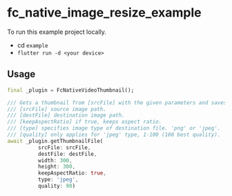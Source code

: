 # fc_native_image_resize_example

To run this example project locally.

- cd `example`
- `flutter run -d <your device>`

## Usage

```dart
final _plugin = FcNativeVideoThumbnail();

/// Gets a thumbnail from [srcFile] with the given parameters and saves it to [destFile].
/// [srcFile] source image path.
/// [destFile] destination image path.
/// [keepAspectRatio] if true, keeps aspect ratio.
/// [type] specifies image type of destination file. 'png' or 'jpeg'.
/// [quality] only applies for 'jpeg' type, 1-100 (100 best quality).
await _plugin.getThumbnailFile(
          srcFile: srcFile,
          destFile: destFile,
          width: 300,
          height: 300,
          keepAspectRatio: true,
          type: 'jpeg',
          quality: 90)
```
